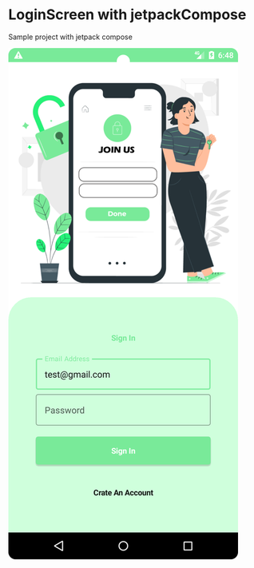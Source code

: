 # LoginScreen with jetpackCompose

Sample project with jetpack compose

<img src="https://github.com/tahajadid/LoginScreen-jetpackCompose/blob/main/demo/Screenshot.png"/>

